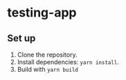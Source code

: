 # testing-app

## Set up

1. Clone the repository.
2. Install dependencies: `yarn install`.
3. Build with `yarn build`
